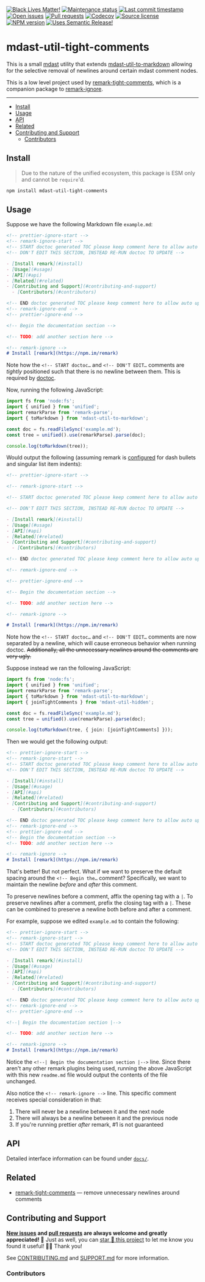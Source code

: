 <!-- prettier-ignore-start -->
<!-- badges-start -->

[![Black Lives Matter!][badge-blm]][link-blm]
[![Maintenance status][badge-maintenance]][link-repo]
[![Last commit timestamp][badge-last-commit]][link-repo]
[![Open issues][badge-issues]][link-issues]
[![Pull requests][badge-pulls]][link-pulls]
[![Codecov][badge-codecov]][link-codecov]
[![Source license][badge-license]][link-license]
[![NPM version][badge-npm]][link-npm]
[![Uses Semantic Release!][badge-semantic-release]][link-semantic-release]

<!-- badges-end -->
<!-- prettier-ignore-end -->

# mdast-util-tight-comments

This is a small [mdast][1] utility that extends [mdast-util-to-markdown][26]
allowing for the selective removal of newlines around certain mdast comment
nodes.

This is a low level project used by [remark-tight-comments][27], which is a
companion package to [remark-ignore][28].

---

<!-- prettier-ignore-start -->
<!-- remark-ignore-start -->
<!-- START doctoc generated TOC please keep comment here to allow auto update -->
<!-- DON'T EDIT THIS SECTION, INSTEAD RE-RUN doctoc TO UPDATE -->

- [Install](#install)
- [Usage](#usage)
- [API](#api)
- [Related](#related)
- [Contributing and Support](#contributing-and-support)
  - [Contributors](#contributors)

<!-- END doctoc generated TOC please keep comment here to allow auto update -->
<!-- remark-ignore-end -->
<!-- prettier-ignore-end -->

## Install

> Due to the nature of the unified ecosystem, this package is ESM only and
> cannot be `require`'d.

```bash
npm install mdast-util-tight-comments
```

## Usage

Suppose we have the following Markdown file `example.md`:

```Markdown
<!-- prettier-ignore-start -->
<!-- remark-ignore-start -->
<!-- START doctoc generated TOC please keep comment here to allow auto update -->
<!-- DON'T EDIT THIS SECTION, INSTEAD RE-RUN doctoc TO UPDATE -->

- [Install remark](#install)
- [Usage](#usage)
- [API](#api)
- [Related](#related)
- [Contributing and Support](#contributing-and-support)
  - [Contributors](#contributors)

<!-- END doctoc generated TOC please keep comment here to allow auto update -->
<!-- remark-ignore-end -->
<!-- prettier-ignore-end -->

<!-- Begin the documentation section -->

<!-- TODO: add another section here -->

<!-- remark-ignore -->
# Install [remark](https://npm.im/remark)
```

Note how the `<!-- START doctoc…` and `<!-- DON'T EDIT…` comments are _tightly_
positioned such that there is no newline between them. This is required by
[doctoc][29].

Now, running the following JavaScript:

```typescript
import fs from 'node:fs';
import { unified } from 'unified';
import remarkParse from 'remark-parse';
import { toMarkdown } from 'mdast-util-to-markdown';

const doc = fs.readFileSync('example.md');
const tree = unified().use(remarkParse).parse(doc);

console.log(toMarkdown(tree));
```

Would output the following (assuming remark is [configured][30] for dash bullets
and singular list item indents):

```Markdown
<!-- prettier-ignore-start -->

<!-- remark-ignore-start -->

<!-- START doctoc generated TOC please keep comment here to allow auto update -->

<!-- DON'T EDIT THIS SECTION, INSTEAD RE-RUN doctoc TO UPDATE -->

- [Install remark](#install)
- [Usage](#usage)
- [API](#api)
- [Related](#related)
- [Contributing and Support](#contributing-and-support)
  - [Contributors](#contributors)

<!-- END doctoc generated TOC please keep comment here to allow auto update -->

<!-- remark-ignore-end -->

<!-- prettier-ignore-end -->

<!-- Begin the documentation section -->

<!-- TODO: add another section here -->

<!-- remark-ignore -->

# Install [remark](https://npm.im/remark)
```

Note how the `<!-- START doctoc…` and `<!-- DON'T EDIT…` comments are now
separated by a newline, which will cause erroneous behavior when running doctoc.
~~Additionally, all the unnecessary newlines around the comments are very
ugly.~~

Suppose instead we ran the following JavaScript:

```typescript
import fs from 'node:fs';
import { unified } from 'unified';
import remarkParse from 'remark-parse';
import { toMarkdown } from 'mdast-util-to-markdown';
import { joinTightComments } from 'mdast-util-hidden';

const doc = fs.readFileSync('example.md');
const tree = unified().use(remarkParse).parse(doc);

console.log(toMarkdown(tree, { join: [joinTightComments] }));
```

Then we would get the following output:

```Markdown
<!-- prettier-ignore-start -->
<!-- remark-ignore-start -->
<!-- START doctoc generated TOC please keep comment here to allow auto update -->
<!-- DON'T EDIT THIS SECTION, INSTEAD RE-RUN doctoc TO UPDATE -->

- [Install](#install)
- [Usage](#usage)
- [API](#api)
- [Related](#related)
- [Contributing and Support](#contributing-and-support)
  - [Contributors](#contributors)

<!-- END doctoc generated TOC please keep comment here to allow auto update -->
<!-- remark-ignore-end -->
<!-- prettier-ignore-end -->
<!-- Begin the documentation section -->
<!-- TODO: add another section here -->

<!-- remark-ignore -->
# Install [remark](https://npm.im/remark)
```

That's better! But not perfect. What if we want to preserve the default spacing
around the `<!-- Begin the…` comment? Specifically, we want to maintain the
newline _before_ and _after_ this comment.

To preserve newlines before a comment, affix the opening tag with a `|`. To
preserve newlines after a comment, prefix the closing tag with a `|`. These can
be combined to preserve a newline both before and after a comment.

For example, suppose we edited `example.md` to contain the following:

```Markdown
<!-- prettier-ignore-start -->
<!-- remark-ignore-start -->
<!-- START doctoc generated TOC please keep comment here to allow auto update -->
<!-- DON'T EDIT THIS SECTION, INSTEAD RE-RUN doctoc TO UPDATE -->

- [Install remark](#install)
- [Usage](#usage)
- [API](#api)
- [Related](#related)
- [Contributing and Support](#contributing-and-support)
  - [Contributors](#contributors)

<!-- END doctoc generated TOC please keep comment here to allow auto update -->
<!-- remark-ignore-end -->
<!-- prettier-ignore-end -->

<!--| Begin the documentation section |-->

<!-- TODO: add another section here -->

<!-- remark-ignore -->
# Install [remark](https://npm.im/remark)
```

Notice the `<!--| Begin the documentation section |-->` line. Since there aren't
any other remark plugins being used, running the above JavaScript with this new
`readme.md` file would output the contents of the file unchanged.

Also notice the `<!-- remark-ignore -->` line. This specific comment receives
special consideration in that:

1. There will never be a newline between it and the next node
2. There will always be a newline between it and the previous node
3. If you're running prettier _after_ remark, #1 is not guaranteed

## API

Detailed interface information can be found under [`docs/`][docs].

## Related

- [remark-tight-comments][31] — remove unnecessary newlines around comments

## Contributing and Support

**[New issues][choose-new-issue] and [pull requests][pr-compare] are always
welcome and greatly appreciated! 🤩** Just as well, you can [star 🌟 this
project][link-repo] to let me know you found it useful! ✊🏿 Thank you!

See [CONTRIBUTING.md][contributing] and [SUPPORT.md][support] for more
information.

### Contributors

<!-- TODO: all-contributors here -->

[badge-blm]: https://xunn.at/badge-blm 'Join the movement!'
[link-blm]: https://xunn.at/donate-blm
[badge-maintenance]:
  https://img.shields.io/maintenance/active/2022
  'Is this package maintained?'
[link-repo]:
  https://github.com/xunnamius/unified-utils/blob/main/packages/mdast-util-tight-comments
[badge-last-commit]:
  https://img.shields.io/github/last-commit/xunnamius/unified-utils
  'Latest commit timestamp'
[badge-issues]:
  https://img.shields.io/github/issues/Xunnamius/unified-utils
  'Open issues'
[link-issues]: https://github.com/Xunnamius/unified-utils/issues?q=
[badge-pulls]:
  https://img.shields.io/github/issues-pr/xunnamius/unified-utils
  'Open pull requests'
[link-pulls]: https://github.com/xunnamius/unified-utils/pulls
[badge-codecov]:
  https://codecov.io/gh/Xunnamius/unified-utils/branch/main/graph/badge.svg?token=HWRIOBAAPW
  'Is this package well-tested?'
[link-codecov]: https://codecov.io/gh/Xunnamius/unified-utils
[badge-license]:
  https://img.shields.io/npm/l/mdast-util-tight-comments
  "This package's source license"
[link-license]:
  https://github.com/Xunnamius/unified-utils/blob/main/packages/mdast-util-tight-comments/LICENSE
[badge-npm]:
  https://api.ergodark.com/badges/npm-pkg-version/mdast-util-tight-comments
  'Install this package using npm or yarn!'
[link-npm]: https://www.npmjs.com/package/mdast-util-tight-comments
[badge-semantic-release]:
  https://img.shields.io/badge/%20%20%F0%9F%93%A6%F0%9F%9A%80-semantic--release-e10079.svg
  'This repo practices continuous integration and deployment!'
[link-semantic-release]: https://github.com/semantic-release/semantic-release
[package-json]: package.json
[docs]: docs
[choose-new-issue]: https://github.com/xunnamius/unified-utils/issues/new/choose
[pr-compare]: https://github.com/xunnamius/unified-utils/compare
[contributing]: /CONTRIBUTING.md
[support]: /.github/SUPPORT.md
[1]: https://github.com/thlorenz/doctoc
[2]: #mdast-util-tight-comments
[3]: #install
[4]: #usage
[5]: #api
[6]: #examples
[7]: #related
[8]: #contributing-and-support
[9]: #contributors
[10]: https://prettier.io/docs/en/ignore.html#javascript
[11]: https://github.com/unifiedjs/unified#processoruseplugin-options
[12]: https://github.com/all-contributors/all-contributors
[13]: #via-api
[14]: #via-remark-cli
[15]: #via-unified-configuration
[16]: https://github.com/remarkjs/remark/tree/main/packages/remark-cli
[17]: https://github.com/unifiedjs/unified-engine/blob/main/doc/configure.md
[18]:
  https://github.com/zestedesavoir/zmarkdown/tree/HEAD/packages/remark-comments#readme
[19]:
  https://github.com/zestedesavoir/zmarkdown/tree/HEAD/packages/remark-disable-tokenizers#readme
[20]: https://github.com/remarkjs/remark-message-control
[21]: https://github.com/syntax-tree/mdast-comment-marker
[22]: https://github.com/syntax-tree/mdast-zone
[23]: https://github.com/unifiedjs/unified
[24]: https://github.com/remarkjs/remark
[25]:
  https://raw.githubusercontent.com/Xunnamius/unified-utils/main/packages/mdast-util-tight-comments/README.md
[26]: https://github.com/syntax-tree/mdast-util-to-markdown
[27]:
  https://github.com/xunnamius/unified-utils/blob/main/packages/remark-tight-comments
[28]:
  https://github.com/xunnamius/unified-utils/blob/main/packages/remark-ignore
[29]:
  https://github.com/thlorenz/doctoc#update-existing-doctoc-tocs-effortlessly
[30]: /.remarkrc.mjs
[31]: /packages/remark-tight-comments
